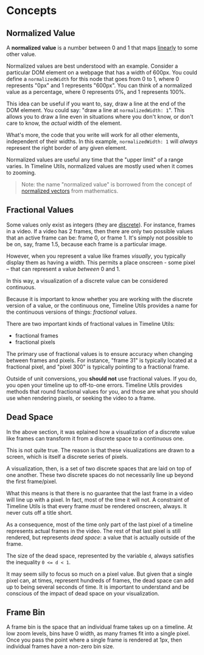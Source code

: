 # Concepts

## Normalized Value

A **normalized value** is a number between 0 and 1 that maps [linearly](https://en.wikipedia.org/wiki/Linear_function) to some other value. 

Normalized values are best understood with an example. Consider a particular DOM element on a webpage that has a width of 600px. You could define
a `normalizedWidth` for this node that goes from 0 to 1, where 0 represents "0px" and 1 represents "600px". You can think of a normalized value as a percentage, where 0 represents 0%, and 1 represents 100%.

This idea can be useful if you want to, say, draw a line at the end of the DOM element. You could say: "draw a line at `normalizedWidth: 1`".
This allows you to draw a line even in situations where you don't know, or don't care to know, the _actual_ width of the element.

What's more, the code that you write will work for all other elements, independent of their widths. In this example, `normalizedWidth: 1`
will _always_ represent the right border of any given element.

Normalized values are useful any time that the "upper limit" of a range varies. In Timeline Utils, normalized values are mostly used when it comes
to zooming.

> Note: the name "normalized value" is borrowed from the concept of [normalized vectors](https://en.wikipedia.org/wiki/Normalized_vector) from
> mathematics.

## Fractional Values

Some values only exist as integers (they are [discrete](https://en.wikipedia.org/wiki/Discrete_mathematics)). For instance, frames in a video.
If a video has 2 frames, then there are only two possible values that an active frame can be: frame 0, or frame 1. It's simply not
possible to be on, say, frame 1.5, because each frame is a particular image.

However, when you represent a value like frames _visually_, you typically display them as having a width. This permits
a place onscreen - some pixel – that can represent a value _between_ 0 and 1.

In this way, a visualization of a discrete value can be considered continuous.

Because it is important to know whether you are working with the discrete version of a value, or the continuous one,
Timeline Utils provides a name for the continuous versions of things: _fractional values_.

There are two important kinds of fractional values in Timeline Utils:

- fractional frames
- fractional pixels

The primary use of fractional values is to ensure accuracy when changing between frames and pixels. For instance, "frame 31"
is typically located at a fractional pixel, and "pixel 300" is typically pointing to a fractional frame.

Outside of unit conversions, you **should not** use fractional values. If you do, you open your timeline up to off-to-one
errors. Timeline Utils provides methods that round fractional values for you, and those are what you should use when
rendering pixels, or seeking the video to a frame.

## Dead Space

In the above section, it was eplained how a visualization of a discrete value like frames can transform it from a discrete space to
a continuous one.

This is not quite true. The reason is that these visualizations are drawn to a screen, which is itself a discrete series of pixels.

A visualization, then, is a set of two discrete spaces that are laid on top of one another. These two discrete spaces do not necessarily
line up beyond the first frame/pixel.

What this means is that there is no guarantee that the last frame in a video will line up with a pixel. In fact, most of the time
it will not. A constraint of Timeline Utils is that every frame _must_ be rendered onscreen, always. It never cuts off a title
short.

As a consequence, most of the time only part of the last pixel of a timeline represents actual frames in the video. The rest of that
last pixel is still rendered, but represents _dead space_: a value that is actually outside of the frame.

The size of the dead space, represented by the variable `d`, always satisfies the inequality `0 <= d < 1`.

It may seem silly to focus so much on a pixel value. But given that a single pixel can, at times, represent hundreds of frames,
the dead space can add up to being several seconds of time. It is important to understand and be conscious of the impact of
dead space on your visualization.

## Frame Bin

A frame bin is the space that an individual frame takes up on a timeline. At low zoom levels, bins have 0 width, as many
frames fit into a single pixel. Once you pass the point where a single frame is rendered at 1px, then individual frames
have a non-zero bin size.
